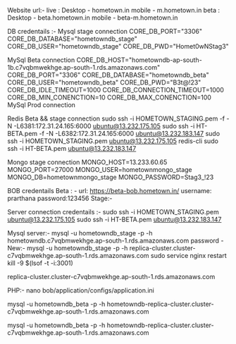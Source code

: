 Website url:-
live : 
    Desktop - hometown.in
    mobile - m.hometown.in
beta : 
    Desktop - beta.hometown.in
    mobile - beta-m.hometown.in

DB credentails :- 
Mysql stage connection
CORE_DB_PORT="3306"
    CORE_DB_DATABASE="hometowndb_stage"
    CORE_DB_USER="hometowndb_stage"
    CORE_DB_PWD="Homet0wNStag3"

MySql Beta connection 
    CORE_DB_HOST="hometowndb-ap-south-1b.c7vqbmwekhge.ap-south-1.rds.amazonaws.com"
    CORE_DB_PORT="3306"
    CORE_DB_DATABASE="hometowndb_beta"
    CORE_DB_USER="hometowndb_beta"
    CORE_DB_PWD="B3t@!23"
    CORE_DB_IDLE_TIMEOUT=1000
    CORE_DB_CONNECTION_TIMEOUT=1000
    CORE_DB_MIN_CONENCTION=10
    CORE_DB_MAX_CONENCTION=100
MySql Prod connection 

Redis Beta && stage connection 
    sudo ssh -i HOMETOWN_STAGING.pem  -f -N -L6381:172.31.24.165:6000 ubuntu@13.232.175.105
    sudo ssh -i HT-BETA.pem -f -N -L6382:172.31.24.165:6000 ubuntu@13.232.183.147
    sudo ssh -i HOMETOWN_STAGING.pem   ubuntu@13.232.175.105
    redis-cli 
    sudo ssh -i HT-BETA.pem ubuntu@13.232.183.147

Mongo stage connection
    MONGO_HOST=13.233.60.65
    MONGO_PORT=27000
    MONGO_USER=hometownmongo_stage
    MONGO_DB=hometownmongo_stage
    MONGO_PASSWORD=Stag3_!23

BOB credentails
    Beta : -
        url: https://beta-bob.hometown.in/
        username: prarthana
        password:123456
    Stage:- 

Server connection credentails :-
    sudo ssh -i HOMETOWN_STAGING.pem  ubuntu@13.232.175.105
    sudo ssh -i HT-BETA.pem ubuntu@13.232.183.147

Mysql server:-
    mysql -u hometowndb_stage -p -h hometowndb.c7vqbmwekhge.ap-south-1.rds.amazonaws.com
    password - 
New:-
   mysql -u hometowndb_stage -p -h replica-cluster.cluster-c7vqbmwekhge.ap-south-1.rds.amazonaws.com
   sudo service nginx restart
kill -9 $(lsof -t -i:3001)

replica-cluster.cluster-c7vqbmwekhge.ap-south-1.rds.amazonaws.com

PHP:-
nano bob/application/configs/application.ini

mysql -u hometowndb_beta -p -h hometowndb-replica-cluster.cluster-c7vqbmwekhge.ap-south-1.rds.amazonaws.com

mysql -u hometowndb_beta -p -h hometowndb-replica-cluster.cluster-c7vqbmwekhge.ap-south-1.rds.amazonaws.com


        






